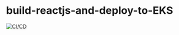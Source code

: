# build-reactjs-and-deploy-to-EKS

[![CI/CD](https://github.com/pboychev/build-reactjs-and-deploy-to-EKS/actions/workflows/ci-cd.yml/badge.svg)](https://github.com/pboychev/build-reactjs-and-deploy-to-EKS/actions/workflows/ci-cd.yml)
